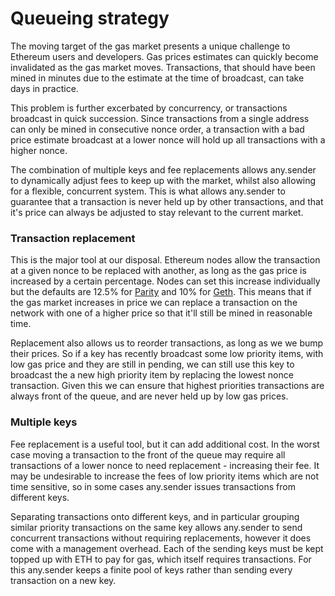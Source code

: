 # Queueing strategy

The moving target of the gas market presents a unique challenge to Ethereum users and developers. Gas prices estimates can quickly become invalidated as the gas market moves. Transactions, that should have been mined in minutes due to the estimate at the time of broadcast, can take days in practice. 

This problem is further excerbated by concurrency, or transactions broadcast in quick succession. Since transactions from a single address can only be mined in consecutive nonce order, a transaction with a bad price estimate broadcast at a lower nonce will hold up all transactions with a higher nonce.

The combination of multiple keys and fee replacements allows any.sender to dynamically adjust fees to keep up with the market, whilst also allowing for a flexible, concurrent system. This is what allows any.sender to guarantee that a transaction is never held up by other transactions, and that it's price can always be adjusted to stay relevant to the current market.

### Transaction replacement
This is the major tool at our disposal. Ethereum nodes allow the transaction at a given nonce to be replaced with another, as long as the gas price is increased by a certain percentage. Nodes can set this increase individually but the defaults are 12.5% for [Parity](https://github.com/openethereum/openethereum/blob/9da1304539d4182981673711fe7a8bcc20fbbcab/miner/src/pool/scoring.rs#L38) and 10% for [Geth](https://github.com/ethereum/go-ethereum/wiki/Command-Line-Options). This means that if the gas market increases in price we can replace a transaction on the network with one of a higher price so that it'll still be mined in reasonable time.

Replacement also allows us to reorder transactions, as long as we we bump their prices. So if a key has recently broadcast some low priority items, with low gas price and they are still in pending, we can still use this key to broadcast the a new high priority item by replacing the lowest nonce transaction. Given this we can ensure that highest priorities transactions are always front of the queue, and are never held up by low gas prices.

### Multiple keys

Fee replacement is a useful tool, but it can add additional cost. In the worst case moving a transaction to the front of the queue may require all transactions of a lower nonce to need replacement - increasing their fee. It may be undesirable to increase the fees of low priority items which are not time sensitive, so in some cases any.sender issues transactions from different keys.

Separating transactions onto different keys, and in particular grouping similar priority transactions on the same key allows any.sender to send concurrent transactions without requiring replacements, however it does come with a management overhead. Each of the sending keys must be kept topped up with ETH to pay for gas, which itself requires transactions. For this any.sender keeps a finite pool of keys rather than sending every transaction on a new key.